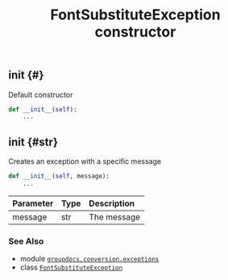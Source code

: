 ﻿---
title: FontSubstituteException constructor
second_title: GroupDocs.Conversion for Python via .NET API References
description: 
type: docs
weight: 10
url: /python-net/groupdocs.conversion.exceptions/fontsubstituteexception/__init__/
is_root: false
---

## __init__ {#}

Default constructor



```python
def __init__(self):
    ...
```




## __init__ {#str}

Creates an exception with a specific message



```python
def __init__(self, message):
    ...
```


| Parameter | Type | Description |
| :- | :- | :- |
| message | str | The message |



### See Also
* module [`groupdocs.conversion.exceptions`](../../)
* class [`FontSubstituteException`](/conversion/python-net/groupdocs.conversion.exceptions/fontsubstituteexception)
